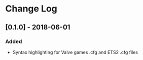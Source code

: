 # Change Log

## [0.1.0] - 2018-06-01
### Added
- Syntax highlighting for Valve games .cfg and ETS2 .cfg files